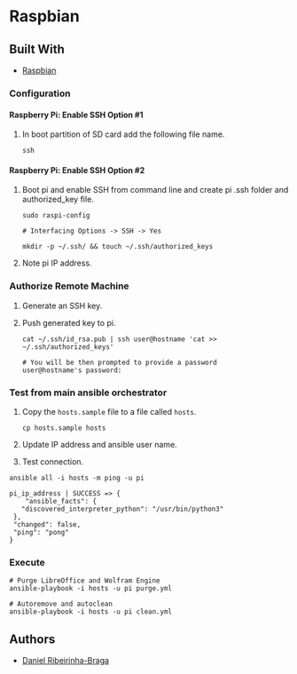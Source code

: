 # Raspbian

## Built With

* [Raspbian](https://www.raspberrypi.com/software/)

### Configuration

#### Raspberry Pi: Enable SSH Option #1

1. In boot partition of SD card add the following file name.

    ```shell
    ssh
    ```

#### Raspberry Pi: Enable SSH Option #2

1. Boot pi and enable SSH from command line and create pi .ssh folder and authorized_key file.

    ```shell
    sudo raspi-config

    # Interfacing Options -> SSH -> Yes

    mkdir -p ~/.ssh/ && touch ~/.ssh/authorized_keys
    ```

2. Note pi IP address.

### Authorize Remote Machine

1. Generate an SSH key.

2. Push generated key to pi.
   
   ```shell
   cat ~/.ssh/id_rsa.pub | ssh user@hostname 'cat >> ~/.ssh/authorized_keys'

   # You will be then prompted to provide a password
   user@hostname's password:
   ```

### Test from main ansible orchestrator

1. Copy the `hosts.sample` file to a file called `hosts`.

   ```shell
   cp hosts.sample hosts
   ```

2. Update IP address and ansible user name.

3.  Test connection.

   ```shell
   ansible all -i hosts -m ping -u pi

   pi_ip_address | SUCCESS => {
       "ansible_facts": {
      "discovered_interpreter_python": "/usr/bin/python3"
    },
    "changed": false,
    "ping": "pong"
  }

  ```

### Execute

  ```shell
  # Purge LibreOffice and Wolfram Engine
  ansible-playbook -i hosts -u pi purge.yml

  # Autoremove and autoclean
  ansible-playbook -i hosts -u pi clean.yml
  ```

## Authors

* [Daniel Ribeirinha-Braga](https://github.com/DBragz)

